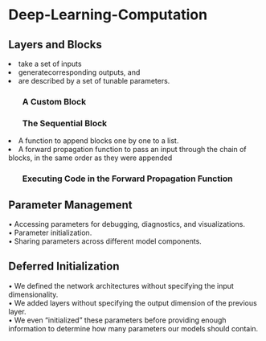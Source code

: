 # Deep-Learning-Computation

## Layers and Blocks
<li> take a set of inputs 
<li> generatecorresponding outputs, and 
<li> are described by a set of tunable parameters.

### <ol> A Custom Block
### <ol> The Sequential Block
  <li> A function to append blocks one by one to a list.
  <li> A forward propagation function to pass an input through the chain of blocks, in the same order as they were
      appended

### <ol> Executing Code in the Forward Propagation Function


## Parameter Management
• Accessing parameters for debugging, diagnostics, and visualizations. <br>
• Parameter initialization.<br>
• Sharing parameters across different model components.<br>

## Deferred Initialization
• We defined the network architectures without specifying the input dimensionality. <br>
• We added layers without specifying the output dimension of the previous layer. <br>
• We even “initialized” these parameters before providing enough information to determine how many parameters our models should contain.
    
  
